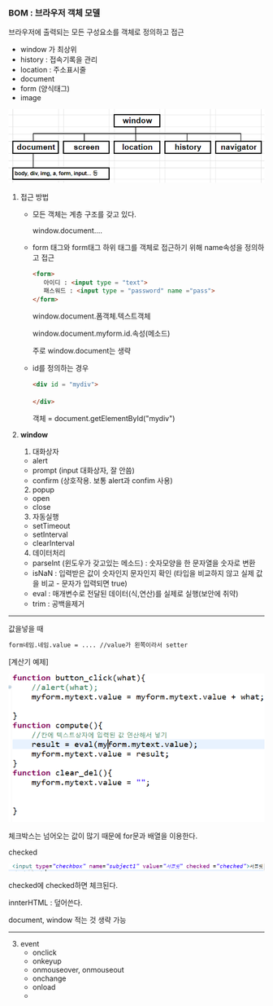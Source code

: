 ### BOM : 브라우저 객체 모델

브라우저에 출력되는 모든 구성요소를 객체로 정의하고 접근



* window 가 최상위
* history : 접속기록을 관리
* location : 주소표시줄
* document 
* form (양식태그)
* image

![bom 계층 이미지 검색결과"](images/js_bom2.png)

1. 접근 방법

   * 모든 객체는 계층 구조를 갖고 있다.

     window.document....

   * form 태그와 form태그 하위 태그를 객체로 접근하기 위해 name속성을 정의하고 접근


     ```html
     <form>
     	아이디 : <input type = "text">
     	패스워드 : <input type = "password" name ="pass"> 
     </form>
     ```
    
     window.document.폼객체.텍스트객체
    
     window.document.myform.id.속성(메소드)


     주로 window.document는 생략 

   * id를 정의하는 경우

     ```html
     <div id = "mydiv">
         
     </div>
     ```

     객체 = document.getElementById("mydiv")



2. **window**

   1) 대화상자

   	- alert
   	- prompt (input 대화상자, 잘 안씀)
   	- confirm (상호작용. 보통 alert과 confim 사용)

   2) popup

   * open
   * close

   3) 자동실행

   * setTimeout
   * setInterval
   * clearInterval

   4) 데이터처리

   * parseInt (윈도우가 갖고있는 메소드) : 숫자모양을 한 문자열을 숫자로 변환
   * isNaN : 입력받은 값이 숫자인지 문자인지 확인
     (타입을 비교하지 않고 실제 값을 비교 - 문자가 입력되면 true)
   * eval : 매개변수로 전달된 데이터(식,연산)를 실제로 실행(보안에 취약)
   * trim : 공백을제거 



---



값을넣을  때

```html
form네임.네임.value = .... //value가 왼쪽이라서 setter
```

[계산기 예제]

![image-20200109102723301](images/image-20200109102723301.png)



체크박스는 넘어오는 값이 많기 때문에 for문과 배열을 이용한다. 



checked

![image-20200109104221722](images/image-20200109104221722.png)

checked에 checked하면 체크된다. 

innterHTML : 덮어쓴다.



document, window 적는 것 생략 가능



----





3. event
   - onclick
   - onkeyup
   - onmouseover, onmouseout
   - onchange
   - onload
   - 